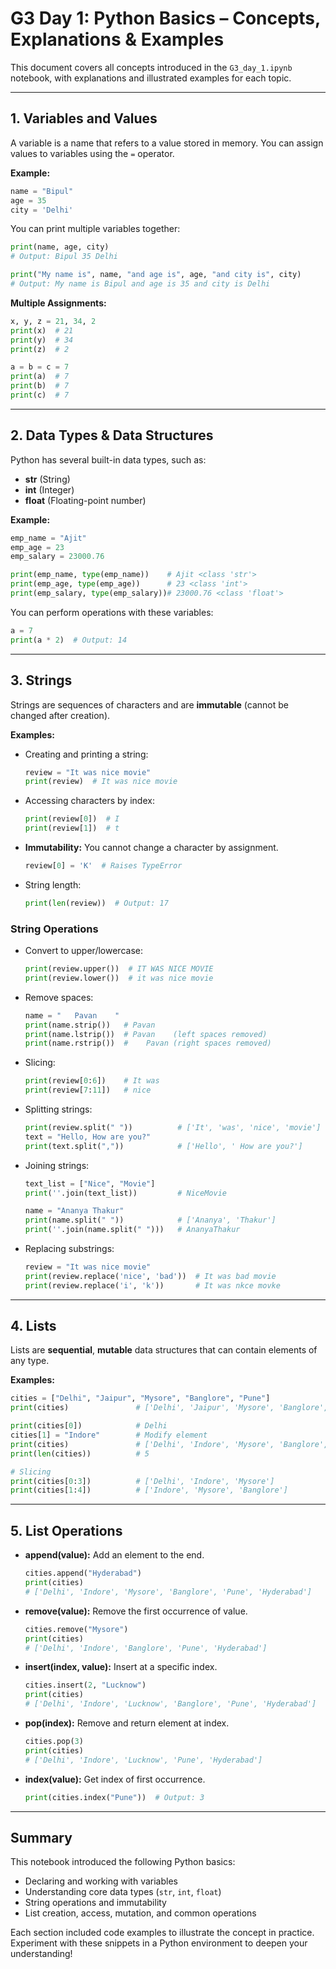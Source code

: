 # G3 Day 1: Python Basics – Concepts, Explanations & Examples

This document covers all concepts introduced in the `G3_day_1.ipynb` notebook, with explanations and illustrated examples for each topic.

---

## 1. Variables and Values

A variable is a name that refers to a value stored in memory. You can assign values to variables using the `=` operator.

**Example:**
```python
name = "Bipul"
age = 35
city = 'Delhi'
```
You can print multiple variables together:
```python
print(name, age, city)
# Output: Bipul 35 Delhi

print("My name is", name, "and age is", age, "and city is", city)
# Output: My name is Bipul and age is 35 and city is Delhi
```

**Multiple Assignments:**
```python
x, y, z = 21, 34, 2
print(x)  # 21
print(y)  # 34
print(z)  # 2

a = b = c = 7
print(a)  # 7
print(b)  # 7
print(c)  # 7
```

---

## 2. Data Types & Data Structures

Python has several built-in data types, such as:

- **str** (String)
- **int** (Integer)
- **float** (Floating-point number)

**Example:**
```python
emp_name = "Ajit"
emp_age = 23
emp_salary = 23000.76

print(emp_name, type(emp_name))    # Ajit <class 'str'>
print(emp_age, type(emp_age))      # 23 <class 'int'>
print(emp_salary, type(emp_salary))# 23000.76 <class 'float'>
```

You can perform operations with these variables:
```python
a = 7
print(a * 2)  # Output: 14
```

---

## 3. Strings

Strings are sequences of characters and are **immutable** (cannot be changed after creation).

**Examples:**

- Creating and printing a string:
    ```python
    review = "It was nice movie"
    print(review)  # It was nice movie
    ```

- Accessing characters by index:
    ```python
    print(review[0])  # I
    print(review[1])  # t
    ```

- **Immutability:** You cannot change a character by assignment.
    ```python
    review[0] = 'K'  # Raises TypeError
    ```

- String length:
    ```python
    print(len(review))  # Output: 17
    ```

### String Operations

- Convert to upper/lowercase:
    ```python
    print(review.upper())  # IT WAS NICE MOVIE
    print(review.lower())  # it was nice movie
    ```

- Remove spaces:
    ```python
    name = "   Pavan    "
    print(name.strip())   # Pavan
    print(name.lstrip())  # Pavan    (left spaces removed)
    print(name.rstrip())  #    Pavan (right spaces removed)
    ```

- Slicing:
    ```python
    print(review[0:6])    # It was
    print(review[7:11])   # nice
    ```

- Splitting strings:
    ```python
    print(review.split(" "))          # ['It', 'was', 'nice', 'movie']
    text = "Hello, How are you?"
    print(text.split(","))            # ['Hello', ' How are you?']
    ```

- Joining strings:
    ```python
    text_list = ["Nice", "Movie"]
    print(''.join(text_list))         # NiceMovie

    name = "Ananya Thakur"
    print(name.split(" "))            # ['Ananya', 'Thakur']
    print(''.join(name.split(" ")))   # AnanyaThakur
    ```

- Replacing substrings:
    ```python
    review = "It was nice movie"
    print(review.replace('nice', 'bad'))  # It was bad movie
    print(review.replace('i', 'k'))       # It was nkce movke
    ```

---

## 4. Lists

Lists are **sequential**, **mutable** data structures that can contain elements of any type.

**Examples:**
```python
cities = ["Delhi", "Jaipur", "Mysore", "Banglore", "Pune"]
print(cities)               # ['Delhi', 'Jaipur', 'Mysore', 'Banglore', 'Pune']

print(cities[0])            # Delhi
cities[1] = "Indore"        # Modify element
print(cities)               # ['Delhi', 'Indore', 'Mysore', 'Banglore', 'Pune']
print(len(cities))          # 5

# Slicing
print(cities[0:3])          # ['Delhi', 'Indore', 'Mysore']
print(cities[1:4])          # ['Indore', 'Mysore', 'Banglore']
```

---

## 5. List Operations

- **append(value):** Add an element to the end.
    ```python
    cities.append("Hyderabad")
    print(cities)
    # ['Delhi', 'Indore', 'Mysore', 'Banglore', 'Pune', 'Hyderabad']
    ```

- **remove(value):** Remove the first occurrence of value.
    ```python
    cities.remove("Mysore")
    print(cities)
    # ['Delhi', 'Indore', 'Banglore', 'Pune', 'Hyderabad']
    ```

- **insert(index, value):** Insert at a specific index.
    ```python
    cities.insert(2, "Lucknow")
    print(cities)
    # ['Delhi', 'Indore', 'Lucknow', 'Banglore', 'Pune', 'Hyderabad']
    ```

- **pop(index):** Remove and return element at index.
    ```python
    cities.pop(3)
    print(cities)
    # ['Delhi', 'Indore', 'Lucknow', 'Pune', 'Hyderabad']
    ```

- **index(value):** Get index of first occurrence.
    ```python
    print(cities.index("Pune"))  # Output: 3
    ```

---

## Summary

This notebook introduced the following Python basics:
- Declaring and working with variables
- Understanding core data types (`str`, `int`, `float`)
- String operations and immutability
- List creation, access, mutation, and common operations

Each section included code examples to illustrate the concept in practice. Experiment with these snippets in a Python environment to deepen your understanding!
